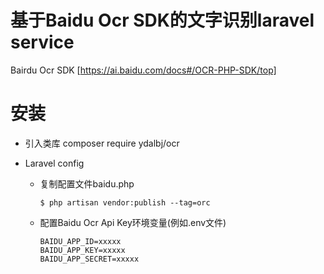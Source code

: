 # 基于Baidu Ocr SDK的文字识别laravel service
Bairdu Ocr SDK [https://ai.baidu.com/docs#/OCR-PHP-SDK/top]

# 安装

* 引入类库
composer require ydalbj/ocr

* Laravel config

    - 复制配置文件baidu.php
        ```shell
        $ php artisan vendor:publish --tag=orc
        ```

    - 配置Baidu Ocr Api Key环境变量(例如.env文件)
        ```
        BAIDU_APP_ID=xxxxx
        BAIDU_APP_KEY=xxxxx
        BAIDU_APP_SECRET=xxxxx
        ```
